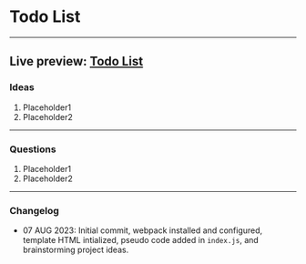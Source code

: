 # Todo List
---
Live preview: [Todo List](https://mikeycos.github.io/theOdinProject/javaScript/projects/todo-list/dist)
---
### Ideas
1. Placeholder1
2. Placeholder2
---
### Questions
1. Placeholder1
2. Placeholder2
---
### Changelog
- 07 AUG 2023: Initial commit, webpack installed and configured, template HTML intialized, pseudo code added in `index.js`, and brainstorming project ideas.  